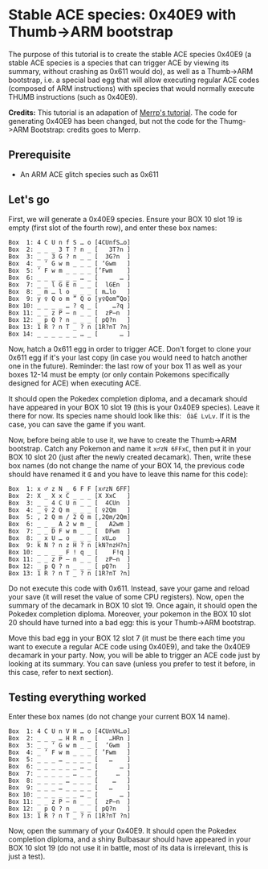 # Stable ACE species: 0x40E9 with Thumb->ARM bootstrap

The purpose of this tutorial is to create the stable ACE species 0x40E9 (a stable ACE species is a species that can trigger ACE by viewing its summary, without crashing as 0x611 would do), as well as a Thumb->ARM bootstrap, i.e. a special bad egg that will allow executing regular ACE codes (composed of ARM instructions) with species that would normally execute THUMB instructions (such as 0x40E9).

**Credits:** This tutorial is an adapation of [Merrp's tutorial](https://pastebin.com/Sz2Aiu6p). The code for generating 0x40E9 has been changed, but not the code for the Thumg->ARM Bootstrap: credits goes to Merrp. 

## Prerequisite

- An ARM ACE glitch species such as 0x611

## Let's go

First, we will generate a 0x40E9 species. Ensure your BOX 10 slot 19 is empty
(first slot of the fourth row), and enter these box names:

```
Box  1: 4 C U n f S … o	[4CUnfS…o]
Box  2: _ _ _ 3 T ? n _	[   3T?n ]
Box  3: _ _ 3 G ? n _ _	[  3G?n  ]
Box  4: _ ‘ G w m _ _ _	[ ‘Gwm   ]
Box  5: ’ F w m _ _ _ _	[’Fwm    ]
Box  6: _ _ _ _ _ _ … _	[      … ]
Box  7: _ _ l G E n _ _	[  lGEn  ]
Box  8: _ m … l o _ _ _	[ m…lo   ]
Box  9: y ♀ Q o m ” Q o	[y♀Qom”Qo]
Box 10: _ _ _ _ … ? q _	[    …?q ]
Box 11: _ _ z P – n _ _	[  zP–n  ]
Box 12: _ p Q ? n _ _ _	[ pQ?n   ]
Box 13: 1 R ? n T _ ? n	[1R?nT ?n]
Box 14: _ _ _ _ _ _ … _	[      … ]
```

Now, hatch a 0x611 egg in order to trigger ACE. Don't forget to clone your 0x611 egg if it's your last copy (in case you would need to hatch another one in the future). Reminder: the last row of your box 11 as well as your boxes 12-14 must be empty (or only contain Pokemons specifically designed for ACE) when executing ACE.

It should open the Pokedex completion diploma, and a decamark should have appeared in your BOX 10 slot 19 (this is your 0x40E9 species). Leave it there for now. Its species name should look like this: ` ÓàÉ LvLv`. If it is the case, you can save the game if you want.

Now, before being able to use it, we have to create the Thumb->ARM bootstrap.
Catch any Pokemon and name it `x♂zN 6FFxC`, then put it in your BOX 10 slot 20 (just after the newly created decamark). Then, write these box names (do not change the name of your BOX 14, the previous code should have renamed it `Œ` and you have to leave this name for this code):

```
Box  1: x ♂ z N _ 6 F F	[x♂zN 6FF]
Box  2: X _ X x C _ _ _	[X XxC   ]
Box  3: _ _ 4 C U n _ _	[  4CUn  ]
Box  4: _ ♀ 2 Q m _ _ _	[ ♀2Qm   ]
Box  5: , 2 Q m / 2 Q m	[,2Qm/2Qm]
Box  6: _ _ _ A 2 w m _	[   A2wm ]
Box  7: _ _ D F w m _ _	[  DFwm  ]
Box  8: _ x U … o _ _ _	[ xU…o   ]
Box  9: k N ? n z H ? n	[kN?nzH?n]
Box 10: _ _ _ _ F ! q _	[    F!q ]
Box 11: _ _ z P – n _ _	[  zP–n  ]
Box 12: _ p Q ? n _ _ _	[ pQ?n   ]
Box 13: 1 R ? n T _ ? n	[1R?nT ?n]
```

Do not execute this code with 0x611. Instead, save your game and reload your save (it will reset the value of some CPU registers). Now, open the summary of the decamark in BOX 10 slot 19. Once again, it should open the Pokedex completion diploma. Moreover, your pokemon in the BOX 10 slot 20 should have turned into a bad egg: this is your Thumb->ARM bootstrap.

Move this bad egg in your BOX 12 slot 7 (it must be there each time you want to execute a regular ACE code using 0x40E9), and take the 0x40E9 decamark in your party. Now, you will be able to trigger an ACE code just by looking at its summary. You can save (unless you prefer to test it before, in this case, refer to next section).

## Testing everything worked

Enter these box names (do not change your current BOX 14 name).

```
Box  1: 4 C U n V H … o	[4CUnVH…o]
Box  2: _ _ _ … H R n _	[   …HRn ]
Box  3: _ _ ‘ G w m _ _	[  ‘Gwm  ]
Box  4: _ ’ F w m _ _ _	[ ’Fwm   ]
Box  5: _ _ _ … _ _ _ _	[   …    ]
Box  6: _ _ _ _ _ _ … _	[      … ]
Box  7: _ _ _ _ _ … _ _	[     …  ]
Box  8: _ _ _ _ … _ _ _	[    …   ]
Box  9: _ _ _ … _ _ _ _	[   …    ]
Box 10: _ _ _ _ _ _ … _	[      … ]
Box 11: _ _ z P – n _ _	[  zP–n  ]
Box 12: _ p Q ? n _ _ _	[ pQ?n   ]
Box 13: 1 R ? n T _ ? n	[1R?nT ?n]
```

Now, open the summary of your 0x40E9. It should open the Pokedex completion diploma,
and a shiny Bulbasaur should have appeared in your BOX 10 slot 19 (do not use it in battle, most of its data is irrelevant, this is just a test).

